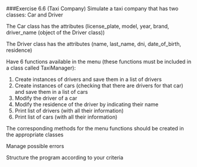
###Exercise 6.6 (Taxi Company)
Simulate a taxi company that has two classes: Car and Driver

The Car class has the attributes (license_plate, model, year, brand, driver_name (object of the Driver class))

The Driver class has the attributes (name, last_name, dni, date_of_birth, residence)

Have 6 functions available in the menu (these functions must be included in a class called TaxiManager):

1. Create instances of drivers and save them in a list of drivers
2. Create instances of cars (checking that there are drivers for that car) and save them in a list of cars
3. Modify the driver of a car
4. Modify the residence of the driver by indicating their name
5. Print list of drivers (with all their information)
6. Print list of cars (with all their information)

The corresponding methods for the menu functions should be created in the appropriate classes

Manage possible errors

Structure the program according to your criteria